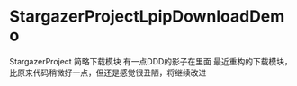# StargazerProjectLpipDownloadDemo
StargazerProject 简略下载模块 有一点DDD的影子在里面
最近重构的下载模块，比原来代码稍微好一点，但还是感觉很丑陋，将继续改进
